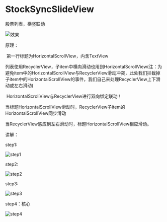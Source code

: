 # StockSyncSlideView
股票列表，横竖联动

![效果](https://github.com/tianchenglin/StockSyncSlideView/blob/main/%E7%B4%A0%E6%9D%90/%E6%95%88%E6%9E%9C.gif)

原理：

​	第一行标题为HorizontalScrollView，内含TextView

​	列表使用RecyclerView，子item中横向滑动也用到HorizontalScrollView(注：为避免item中的HorizontalScrollView与RecyclerView滑动冲突，此处我们拦截掉子item中的HorizontalScrollView的事件，我们自己来处理RecyclerView上下滑动或左右滑动)

​	HorizontalScrollView与RecyclerView进行双向绑定联动！

​	当标题HorizontalScrollView滑动时，RecyclerView子item的HorizontalScrollView同步滑动

​	当RecyclerView感应到左右滑动时，标题HorizontalScrollView相应滑动。

讲解：

step1:

![step1](https://github.com/tianchenglin/StockSyncSlideView/blob/main/%E7%B4%A0%E6%9D%90/step1.png)

step2:

![step2](https://github.com/tianchenglin/StockSyncSlideView/blob/main/%E7%B4%A0%E6%9D%90/step2.png)

step3:

![step3](https://github.com/tianchenglin/StockSyncSlideView/blob/main/%E7%B4%A0%E6%9D%90/step3.png)

step4：核心

![step4](https://github.com/tianchenglin/StockSyncSlideView/blob/main/%E7%B4%A0%E6%9D%90/step4.png)